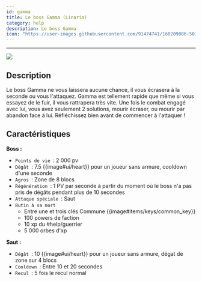 ```yaml
---
id: gamma
title: Le boss Gamma (Linaria)
category: help
description: Le boss Gamma
icon: "https://user-images.githubusercontent.com/91474741/160209086-5033f678-29a0-469a-a893-dd865e536b29.png"
---
```

___
<img class="thumbnail-right" src="https://user-images.githubusercontent.com/91474741/160209086-5033f678-29a0-469a-a893-dd865e536b29.png">

## Description 

Le boss Gamma ne vous laissera aucune chance, il vous écrasera à la seconde ou vous
l'attaquez. Gamma est tellement rapide que même si vous essayez de le fuir, il vous rattrapera très vite. 
Une fois le combat engagé avec lui, vous avez seulement 2 solutions, mourir écraser, ou mourir par abandon face à lui.
Réfléchissez bien avant de commencer à l'attaquer !

## Caractéristiques 
**Boss :**  
- ``Points de vie ``: 2 000 pv
- ``Dégât ``: 7.5 {{image#ui/heart}} pour un joueur sans armure, cooldown d'une seconde
- ``Agros ``: Zone de 8 blocs 
- ``Régénération ``: 1 PV par seconde à partir du moment où le boss n'a pas pris de dégâts pendant plus de 10 secondes
- ``Attaque spéciale ``: Saut
- ``Butin à sa mort ``
    - Entre une et trois clés Commune {{image#items/keys/common_key}}
    - 100 powers de faction
    - 10 xp du #help/guerrier 
    - 5 000 orbes d'xp 

**Saut :** 

- ``Dégât ``: 10 {{image#ui/heart}} pour un joueur sans armure, dégat de zone sur 4 blocs
- ``Cooldown ``: Entre 10 et 20 secondes 
- ``Recul ``: 5 fois le recul normal